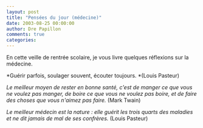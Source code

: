 ```yaml
---
layout: post
title: "Pensées du jour (médecine)"
date: 2003-08-25 00:00:00
author: Dre Papillon
comments: true
categories: 
---
```



En cette veille de rentrée scolaire, je vous livre quelques réflexions sur la médecine.

*Guérir parfois, soulager souvent, écouter toujours. *(Louis Pasteur)

*Le meilleur moyen de rester en bonne santé, c'est de manger ce que vous ne voulez pas manger, de boire ce que vous ne voulez pas boire, et de faire des choses que vous n'aimez pas faire.* (Mark Twain)

*Le meilleur médecin est la nature : elle guérit les trois quarts des maladies et ne dit jamais de mal de ses confrères.* (Louis Pasteur)
